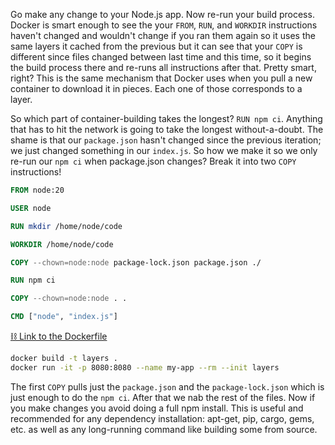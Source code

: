 ---
---

Go make any change to your Node.js app. Now re-run your build process. Docker is smart enough to see the your `FROM`, `RUN`, and `WORKDIR` instructions haven't changed and wouldn't change if you ran them again so it uses the same layers it cached from the previous but it can see that your `COPY` is different since files changed between last time and this time, so it begins the build process there and re-runs all instructions after that. Pretty smart, right? This is the same mechanism that Docker uses when you pull a new container to download it in pieces. Each one of those corresponds to a layer.

So which part of container-building takes the longest? `RUN npm ci`. Anything that has to hit the network is going to take the longest without-a-doubt. The shame is that our `package.json` hasn't changed since the previous iteration; we just changed something in our `index.js`. So how we make it so we only re-run our `npm ci` when package.json changes? Break it into two `COPY` instructions!

```Dockerfile
FROM node:20

USER node

RUN mkdir /home/node/code

WORKDIR /home/node/code

COPY --chown=node:node package-lock.json package.json ./

RUN npm ci

COPY --chown=node:node . .

CMD ["node", "index.js"]
```

[⛓️ Link to the Dockerfile][dockerfile-file]

```bash
docker build -t layers .
docker run -it -p 8080:8080 --name my-app --rm --init layers
```

The first `COPY` pulls just the `package.json` and the `package-lock.json` which is just enough to do the `npm ci`. After that we nab the rest of the files. Now if you make changes you avoid doing a full npm install. This is useful and recommended for any dependency installation: apt-get, pip, cargo, gems, etc. as well as any long-running command like building some from source.

[dockerfile-file]: https://github.com/btholt/project-files-for-complete-intro-to-containers-v2/blob/main/layers/Dockerfile
